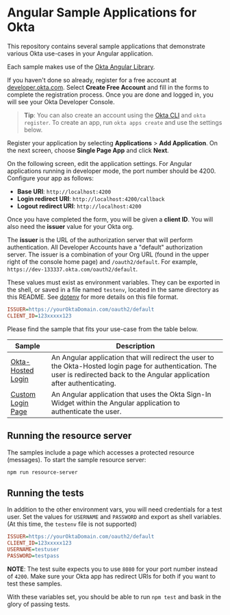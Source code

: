 # Angular Sample Applications for Okta

This repository contains several sample applications that demonstrate various Okta use-cases in your Angular application.

Each sample makes use of the [Okta Angular Library][].

If you haven't done so already, register for a free account at [developer.okta.com](https://developer.okta.com/). Select **Create Free Account** and fill in the forms to complete the registration process. Once you are done and logged in, you will see your Okta Developer Console. 

> **Tip**: You can also create an account using the [Okta CLI](https://github.com/oktadeveloper/okta-cli) and `okta register`. To create an app, run `okta apps create` and use the settings below.

Register your application by selecting **Applications** > **Add Application**. On the next screen, choose **Single Page App** and click **Next**.

On the following screen, edit the application settings. For Angular applications running in developer mode, the port number should be 4200. Configure your app as follows:

* **Base URI**: `http://localhost:4200`
* **Login redirect URI**: `http://localhost:4200/callback` 
* **Logout redirect URI**: `http://localhost:4200` 

Once you have completed the form, you will be given a **client ID**. You will also need the **issuer** value for your Okta org. 

The **issuer** is the URL of the authorization server that will perform authentication.  All Developer Accounts have a "default" authorization server.  The issuer is a combination of your Org URL (found in the upper right of the console home page) and `/oauth2/default`. For example, `https://dev-133337.okta.com/oauth2/default`.

These values must exist as environment variables. They can be exported in the shell, or saved in a file named `testenv`, located in the same directory as this README. See [dotenv](https://www.npmjs.com/package/dotenv) for more details on this file format.

```ini
ISSUER=https://yourOktaDomain.com/oauth2/default
CLIENT_ID=123xxxxx123
```

Please find the sample that fits your use-case from the table below.

| Sample | Description |
|--------|-------------|
| [Okta-Hosted Login](/okta-hosted-login) | An Angular application that will redirect the user to the Okta-Hosted login page for authentication.  The user is redirected back to the Angular application after authenticating. |
| [Custom Login Page](/custom-login) | An Angular application that uses the Okta Sign-In Widget within the Angular application to authenticate the user. |

[Okta Angular Library]: https://github.com/okta/okta-oidc-js/tree/master/packages/okta-angular

## Running the resource server
The samples include a page which accesses a protected resource (messages). To start the sample resource server:

```
npm run resource-server
```

## Running the tests

In addition to the other environment vars, you will need credentials for a test user.
Set the values for `USERNAME` and `PASSWORD` and export as shell variables. 
(At this time, the `testenv` file is not supported)

```ini
ISSUER=https://yourOktaDomain.com/oauth2/default
CLIENT_ID=123xxxxx123
USERNAME=testuser
PASSWORD=testpass
```

**NOTE**: The test suite expects you to use `8080` for your port number instead of `4200`. Make sure your Okta app has redirect URIs for both if you want to test these samples.

With these variables set, you should be able to run `npm test` and bask in the glory of passing tests.

